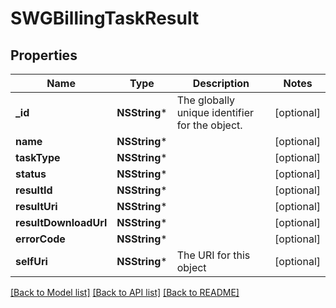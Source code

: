# SWGBillingTaskResult

## Properties
Name | Type | Description | Notes
------------ | ------------- | ------------- | -------------
**_id** | **NSString*** | The globally unique identifier for the object. | [optional] 
**name** | **NSString*** |  | [optional] 
**taskType** | **NSString*** |  | [optional] 
**status** | **NSString*** |  | [optional] 
**resultId** | **NSString*** |  | [optional] 
**resultUri** | **NSString*** |  | [optional] 
**resultDownloadUrl** | **NSString*** |  | [optional] 
**errorCode** | **NSString*** |  | [optional] 
**selfUri** | **NSString*** | The URI for this object | [optional] 

[[Back to Model list]](../README.md#documentation-for-models) [[Back to API list]](../README.md#documentation-for-api-endpoints) [[Back to README]](../README.md)


